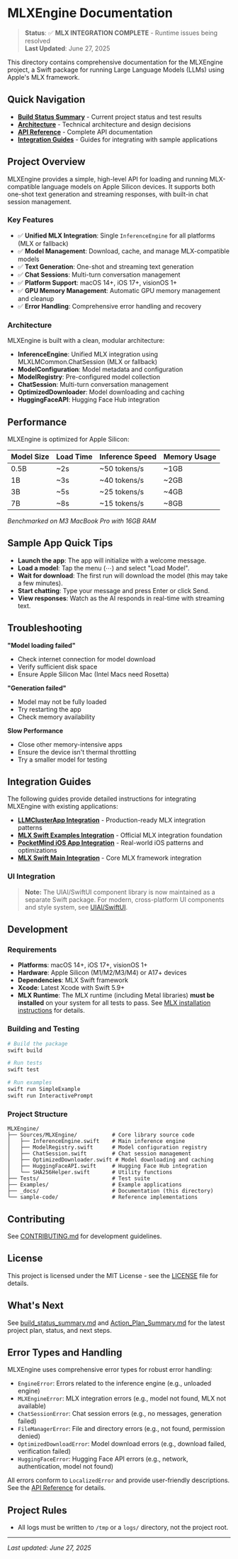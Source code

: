 # MLXEngine Documentation

> **Status**: ✅ **MLX INTEGRATION COMPLETE** - Runtime issues being resolved  
> **Last Updated**: June 27, 2025

This directory contains comprehensive documentation for the MLXEngine project, a Swift package for running Large Language Models (LLMs) using Apple's MLX framework.

## Quick Navigation

- **[Build Status Summary](build_status_summary.md)** - Current project status and test results
- **[Architecture](architecture.md)** - Technical architecture and design decisions
- **[API Reference](api_reference.md)** - Complete API documentation
- **[Integration Guides](integration_guides/)** - Guides for integrating with sample applications

## Project Overview

MLXEngine provides a simple, high-level API for loading and running MLX-compatible language models on Apple Silicon devices. It supports both one-shot text generation and streaming responses, with built-in chat session management.

### Key Features

- ✅ **Unified MLX Integration**: Single `InferenceEngine` for all platforms (MLX or fallback)
- ✅ **Model Management**: Download, cache, and manage MLX-compatible models
- ✅ **Text Generation**: One-shot and streaming text generation
- ✅ **Chat Sessions**: Multi-turn conversation management
- ✅ **Platform Support**: macOS 14+, iOS 17+, visionOS 1+
- ✅ **GPU Memory Management**: Automatic GPU memory management and cleanup
- ✅ **Error Handling**: Comprehensive error handling and recovery

### Architecture

MLXEngine is built with a clean, modular architecture:

- **InferenceEngine**: Unified MLX integration using MLXLMCommon.ChatSession (MLX or fallback)
- **ModelConfiguration**: Model metadata and configuration
- **ModelRegistry**: Pre-configured model collection
- **ChatSession**: Multi-turn conversation management
- **OptimizedDownloader**: Model downloading and caching
- **HuggingFaceAPI**: Hugging Face Hub integration

## Performance

MLXEngine is optimized for Apple Silicon:

| Model Size | Load Time | Inference Speed | Memory Usage |
|------------|-----------|----------------|--------------|
| 0.5B       | ~2s       | ~50 tokens/s   | ~1GB        |
| 1B         | ~3s       | ~40 tokens/s   | ~2GB        |
| 3B         | ~5s       | ~25 tokens/s   | ~4GB        |
| 7B         | ~8s       | ~15 tokens/s   | ~8GB        |

*Benchmarked on M3 MacBook Pro with 16GB RAM*

## Sample App Quick Tips

- **Launch the app**: The app will initialize with a welcome message.
- **Load a model**: Tap the menu (⋯) and select "Load Model".
- **Wait for download**: The first run will download the model (this may take a few minutes).
- **Start chatting**: Type your message and press Enter or click Send.
- **View responses**: Watch as the AI responds in real-time with streaming text.

## Troubleshooting

**"Model loading failed"**
- Check internet connection for model download
- Verify sufficient disk space
- Ensure Apple Silicon Mac (Intel Macs need Rosetta)

**"Generation failed"**
- Model may not be fully loaded
- Try restarting the app
- Check memory availability

**Slow Performance**
- Close other memory-intensive apps
- Ensure the device isn't thermal throttling
- Try a smaller model for testing

## Integration Guides

The following guides provide detailed instructions for integrating MLXEngine with existing applications:

- **[LLMClusterApp Integration](integration_guides/LLMClusterApp_Integration_Guide.md)** - Production-ready MLX integration patterns
- **[MLX Swift Examples Integration](integration_guides/mlx_swift_examples_integration_guide.md)** - Official MLX integration foundation
- **[PocketMind iOS App Integration](integration_guides/pocketmind_ios_app_integration_guide.md)** - Real-world iOS patterns and optimizations
- **[MLX Swift Main Integration](integration_guides/mlx_swift_main_integration_guide.md)** - Core MLX framework integration

### UI Integration

> **Note:** The UIAI/SwiftUI component library is now maintained as a separate Swift package. For modern, cross-platform UI components and style system, see [UIAI/SwiftUI](https://github.com/yourorg/UIAI).

## Development

### Requirements

- **Platforms**: macOS 14+, iOS 17+, visionOS 1+
- **Hardware**: Apple Silicon (M1/M2/M3/M4) or A17+ devices
- **Dependencies**: MLX Swift framework
- **Xcode**: Latest Xcode with Swift 5.9+
- **MLX Runtime**: The MLX runtime (including Metal libraries) **must be installed** on your system for all tests to pass. See [MLX installation instructions](https://github.com/ml-explore/mlx) for details.

### Building and Testing

```bash
# Build the package
swift build

# Run tests
swift test

# Run examples
swift run SimpleExample
swift run InteractivePrompt
```

### Project Structure

```
MLXEngine/
├── Sources/MLXEngine/           # Core library source code
│   ├── InferenceEngine.swift    # Main inference engine
│   ├── ModelRegistry.swift      # Model configuration registry
│   ├── ChatSession.swift        # Chat session management
│   ├── OptimizedDownloader.swift # Model downloading and caching
│   ├── HuggingFaceAPI.swift     # Hugging Face Hub integration
│   └── SHA256Helper.swift       # Utility functions
├── Tests/                       # Test suite
├── Examples/                    # Example applications
├── _docs/                       # Documentation (this directory)
└── sample-code/                 # Reference implementations
```

## Contributing

See [CONTRIBUTING.md](../../CONTRIBUTING.md) for development guidelines.

## License

This project is licensed under the MIT License - see the [LICENSE](../../LICENSE) file for details.

## What's Next

See [build_status_summary.md](build_status_summary.md) and [Action_Plan_Summary.md](Action_Plan_Summary.md) for the latest project plan, status, and next steps.

## Error Types and Handling

MLXEngine uses comprehensive error types for robust error handling:

- `EngineError`: Errors related to the inference engine (e.g., unloaded engine)
- `MLXEngineError`: MLX integration errors (e.g., model not found, MLX not available)
- `ChatSessionError`: Chat session errors (e.g., no messages, generation failed)
- `FileManagerError`: File and directory errors (e.g., not found, permission denied)
- `OptimizedDownloadError`: Model download errors (e.g., download failed, verification failed)
- `HuggingFaceError`: Hugging Face API errors (e.g., network, authentication, model not found)

All errors conform to `LocalizedError` and provide user-friendly descriptions. See the [API Reference](api_reference.md#error-types) for details.

## Project Rules

- All logs must be written to `/tmp` or a `logs/` directory, not the project root.

---

*Last updated: June 27, 2025* 